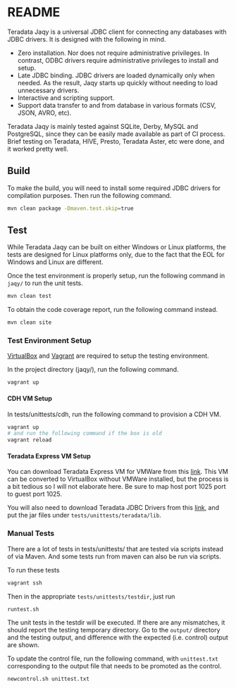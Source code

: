 # README

Teradata Jaqy is a universal JDBC client for connecting any databases with
JDBC drivers.  It is designed with the following in mind.

* Zero installation.  Nor does not require administrative privileges.
  In contrast, ODBC drivers require administrative privileges to install
  and setup.
* Late JDBC binding.  JDBC drivers are loaded dynamically only when needed.
  As the result, Jaqy starts up quickly without needing to load unnecessary
  drivers.
* Interactive and scripting support.
* Support data transfer to and from database in various formats (CSV, JSON, AVRO, etc).

Teradata Jaqy is mainly tested against SQLite, Derby, MySQL and PostgreSQL,
since they can be easily made available as part of CI process.  Brief testing
on Teradata, HIVE, Presto, Teradata Aster, etc were done, and it worked
pretty well.

## Build

To make the build, you will need to install some required JDBC drivers for
compilation purposes.  Then run the following command.

```bash
mvn clean package -Dmaven.test.skip=true
```

## Test

While Teradata Jaqy can be built on either Windows or Linux platforms, the
tests are designed for Linux platforms only, due to the fact that the EOL
for Windows and Linux are different.

Once the test environment is properly setup, run the following command in ``jaqy/``
to run the unit tests.

```bash
mvn clean test
```

To obtain the code coverage report, run the following command instead.

```bash
mvn clean site
```

### Test Environment Setup

[VirtualBox](https://www.virtualbox.org/) and [Vagrant](https://www.vagrantup.com/)
are required to setup the testing environment.

In the project directory (jaqy/), run the following command.

```bash
vagrant up
```

#### CDH VM Setup

In tests/unittests/cdh, run the following command to provision a CDH VM.

```bash
vagrant up
# and run the following command if the box is old
vagrant reload
```

#### Teradata Express VM Setup

You can download Teradata Express VM for VMWare from this
[link](http://downloads.teradata.com/download/database/teradata-express-for-vmware-player).
This VM can be converted to VirtualBox without VMWare installed, but the
process is a bit tedious so I will not elaborate here.  Be sure to map host
port 1025 port to guest port 1025.

You will also need to download Teradata JDBC Drivers from this
[link](http://downloads.teradata.com/download/connectivity/jdbc-driver), and
put the jar files under `tests/unittests/teradata/lib`.

### Manual Tests

There are a lot of tests in tests/unittests/ that are tested via scripts
instead of via Maven.  And some tests run from maven can also be run via
scripts.

To run these tests

```bash
vagrant ssh
```

Then in the appropriate ``tests/unittests/testdir``, just run

```
runtest.sh
```

The unit tests in the testdir will be executed.  If there are any mismatches,
it should report the testing temporary directory.  Go to the ``output/`` directory
and the testing output, and difference with the expected (i.e. control) output are
shown.

To update the control file, run the following command, with ``unittest.txt``
corresponding to the output file that needs to be promoted as the control.

```
newcontrol.sh unittest.txt
```
